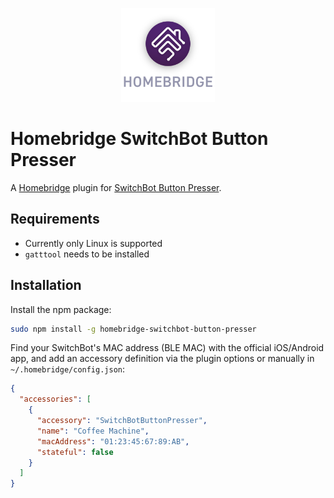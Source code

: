 <p align="center">
  <img src="https://github.com/homebridge/branding/raw/master/logos/homebridge-wordmark-logo-vertical.png" width="150">
</p>

# Homebridge SwitchBot Button Presser

A [Homebridge](https://github.com/nfarina/homebridge) plugin for [SwitchBot Button Presser](https://www.switch-bot.com/bot).

## Requirements

- Currently only Linux is supported
- `gatttool` needs to be installed

## Installation

Install the npm package:

```bash
sudo npm install -g homebridge-switchbot-button-presser
```

Find your SwitchBot's MAC address (BLE MAC) with the official iOS/Android app, and add an accessory definition via the plugin options or manually in `~/.homebridge/config.json`:

```json
{
  "accessories": [
    {
      "accessory": "SwitchBotButtonPresser",
      "name": "Coffee Machine",
      "macAddress": "01:23:45:67:89:AB",
      "stateful": false
    }
  ]
}
```
